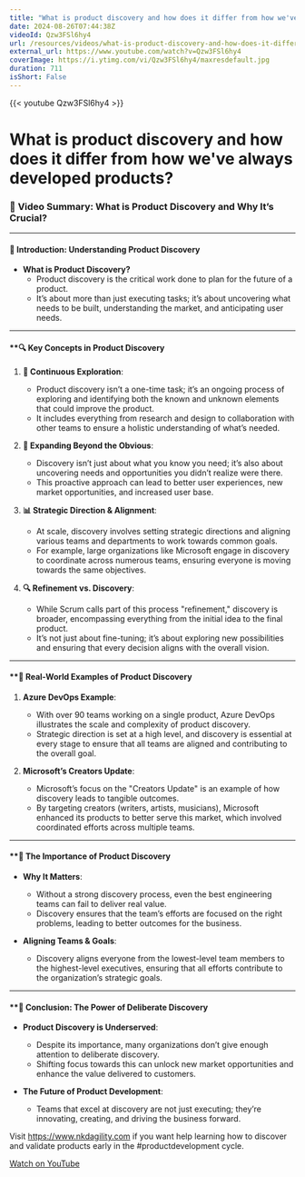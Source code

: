 ```yaml
---
title: "What is product discovery and how does it differ from how we've always developed products?"
date: 2024-08-26T07:44:38Z
videoId: Qzw3FSl6hy4
url: /resources/videos/what-is-product-discovery-and-how-does-it-differ-from-how-we've-always-developed-products-
external_url: https://www.youtube.com/watch?v=Qzw3FSl6hy4
coverImage: https://i.ytimg.com/vi/Qzw3FSl6hy4/maxresdefault.jpg
duration: 711
isShort: False
---
```


{{< youtube Qzw3FSl6hy4 >}}

# What is product discovery and how does it differ from how we've always developed products?

### 🎯 **Video Summary: What is Product Discovery and Why It’s Crucial?**

---

#### **📘 Introduction: Understanding Product Discovery**

- **What is Product Discovery?**
  - Product discovery is the critical work done to plan for the future of a product.
  - It’s about more than just executing tasks; it’s about uncovering what needs to be built, understanding the market, and anticipating user needs.

---

#### **🔍 **Key Concepts in Product Discovery**

1. **🔄 Continuous Exploration**:
   - Product discovery isn’t a one-time task; it’s an ongoing process of exploring and identifying both the known and unknown elements that could improve the product.
   - It includes everything from research and design to collaboration with other teams to ensure a holistic understanding of what’s needed.

2. **🧠 Expanding Beyond the Obvious**:
   - Discovery isn’t just about what you know you need; it’s also about uncovering needs and opportunities you didn’t realize were there.
   - This proactive approach can lead to better user experiences, new market opportunities, and increased user base.

3. **📊 Strategic Direction & Alignment**:
   - At scale, discovery involves setting strategic directions and aligning various teams and departments to work towards common goals.
   - For example, large organizations like Microsoft engage in discovery to coordinate across numerous teams, ensuring everyone is moving towards the same objectives.

4. **🔍 Refinement vs. Discovery**:
   - While Scrum calls part of this process "refinement," discovery is broader, encompassing everything from the initial idea to the final product.
   - It’s not just about fine-tuning; it’s about exploring new possibilities and ensuring that every decision aligns with the overall vision.

---

#### **🚀 **Real-World Examples of Product Discovery**

1. **Azure DevOps Example**:
   - With over 90 teams working on a single product, Azure DevOps illustrates the scale and complexity of product discovery.
   - Strategic direction is set at a high level, and discovery is essential at every stage to ensure that all teams are aligned and contributing to the overall goal.

2. **Microsoft’s Creators Update**:
   - Microsoft’s focus on the "Creators Update" is an example of how discovery leads to tangible outcomes.
   - By targeting creators (writers, artists, musicians), Microsoft enhanced its products to better serve this market, which involved coordinated efforts across multiple teams.

---

#### **🎯 **The Importance of Product Discovery**

- **Why It Matters**:
  - Without a strong discovery process, even the best engineering teams can fail to deliver real value.
  - Discovery ensures that the team’s efforts are focused on the right problems, leading to better outcomes for the business.

- **Aligning Teams & Goals**:
  - Discovery aligns everyone from the lowest-level team members to the highest-level executives, ensuring that all efforts contribute to the organization’s strategic goals.

---

#### **🌟 **Conclusion: The Power of Deliberate Discovery**

- **Product Discovery is Underserved**:
  - Despite its importance, many organizations don’t give enough attention to deliberate discovery.
  - Shifting focus towards this can unlock new market opportunities and enhance the value delivered to customers.

- **The Future of Product Development**:
  - Teams that excel at discovery are not just executing; they’re innovating, creating, and driving the business forward.

Visit https://www.nkdagility.com if you want help learning how to discover and validate products early in the #productdevelopment cycle.

[Watch on YouTube](https://www.youtube.com/watch?v=Qzw3FSl6hy4)
